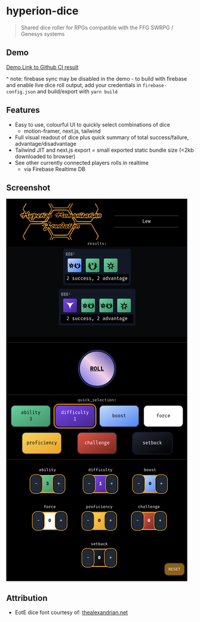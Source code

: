 # hyperion-dice

> Shared dice roller for RPGs compatible with the FFG SWRPG / Genesys systems

## Demo

[Demo Link to Github CI result](http://hyperion-dice-demo.s3-website.eu-west-2.amazonaws.com/)

^ note: firebase sync may be disabled in the demo - to build with firebase and enable live dice roll output, add your 
credentials in `firebase-config.json` and build/export with `yarn build`

## Features
* Easy to use, colourful UI to quickly select combinations of dice
  * motion-framer, next.js, tailwind
* Full visual readout of dice plus quick summary of total success/failure, advantage/disadvantage
* Tailwind JIT and next.js export = small exported static bundle size (<2kb downloaded to browser)
* See other currently connected players rolls in realtime
    * via Firebase Realtime DB
  
## Screenshot

![!screenshot](/public/img.png?raw=true "Screenshot")

## Attribution

* EotE dice font courtesy of: [thealexandrian.net](https://thealexandrian.net/wordpress/37660/roleplaying-games/star-wars-force-and-destiny-system-cheat-sheet)
